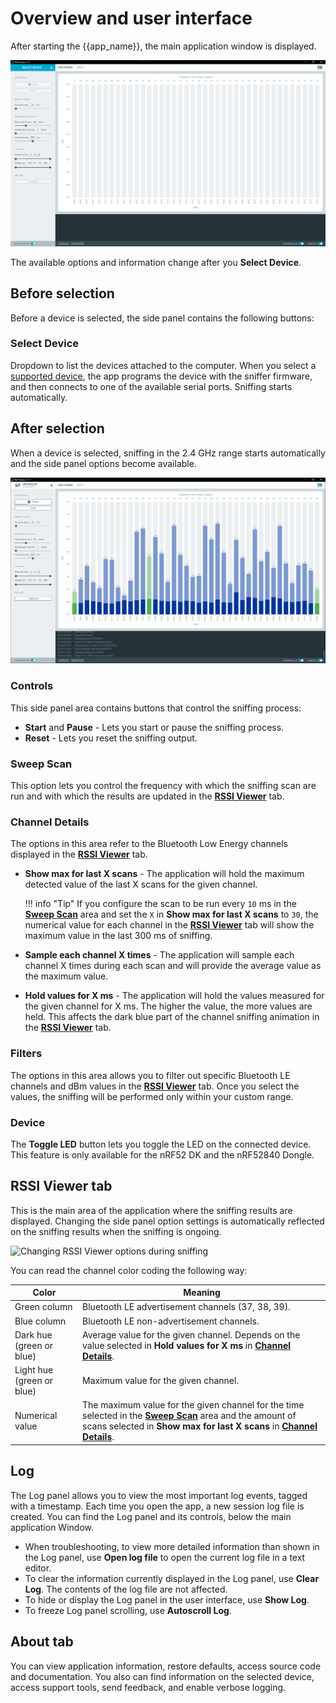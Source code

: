 # Overview and user interface

After starting the {{app_name}}, the main application window is displayed.

![{{app_name}} window](./screenshots/rssi_overview.png "{{app_name}} window")

The available options and information change after you **Select Device**.

## Before selection

Before a device is selected, the side panel contains the following buttons:

### Select Device

Dropdown to list the devices attached to the computer. When you select a [supported device](index.md#supported-devices), the app programs the device with the sniffer firmware, and then connects to one of the available serial ports. Sniffing starts automatically.

## After selection

When a device is selected, sniffing in the 2.4 GHz range starts automatically and the side panel options become available.

![{{app_name}} window after selecting a device](./screenshots/rssi_viewer_working.gif "{{app_name}} window after selecting a device")

### Controls

This side panel area contains buttons that control the sniffing process:

- **Start** and **Pause** - Lets you start or pause the sniffing process.
- **Reset** - Lets you reset the sniffing output.

### Sweep Scan

This option lets you control the frequency with which the sniffing scan are run and with which the results are updated in the [**RSSI Viewer**](#rssi-viewer-tab) tab.

### Channel Details

The options in this area refer to the Bluetooth Low Energy channels displayed in the [**RSSI Viewer**](#rssi-viewer-tab) tab.

- **Show max for last X scans** - The application will hold the maximum detected value of the last X scans for the given channel.

    !!! info "Tip"
          If you configure the scan to be run every `10` ms in the [**Sweep Scan**](#sweep-scan) area and set the `X` in **Show max for last X scans** to `30`, the numerical value for each channel in the [**RSSI Viewer**](#rssi-viewer-tab) tab will show the maximum value in the last 300 ms of sniffing.

- **Sample each channel X times** - The application will sample each channel X times during each scan and will provide the average value as the maximum value.
- **Hold values for X ms** - The application will hold the values measured for the given channel for X ms. The higher the value, the more values are held. This affects the dark blue part of the channel sniffing animation in the [**RSSI Viewer**](#rssi-viewer-tab) tab.

### Filters

The options in this area allows you to filter out specific Bluetooth LE channels and dBm values in the [**RSSI Viewer**](#rssi-viewer-tab) tab.
Once you select the values, the sniffing will be performed only within your custom range.

### Device

The **Toggle LED** button lets you toggle the LED on the connected device. This feature is only available for the nRF52 DK and the nRF52840 Dongle.

## RSSI Viewer tab

This is the main area of the application where the sniffing results are displayed. Changing the side panel option settings is automatically reflected on the sniffing results when the sniffing is ongoing.

![Changing RSSI Viewer options during sniffing](./screenshots/rssi_viewer_showcase.gif "Changing RSSI Viewer options during sniffing")

You can read the channel color coding the following way:

| Color                                | Meaning                                                                           |
| ------------------------------------ | --------------------------------------------------------------------------------- |
| Green column                         | Bluetooth LE advertisement channels (37, 38, 39).                                 |
| Blue column                          | Bluetooth LE non-advertisement channels.                                          |
| Dark hue (green or blue)             | Average value for the given channel. Depends on the value selected in **Hold values for X ms** in [**Channel Details**](#channel-details).                                             |
| Light hue (green or blue)            | Maximum value for the given channel.                                              |
| Numerical value                      | The maximum value for the given channel for the time selected in the [**Sweep Scan**](#sweep-scan) area and the amount of scans selected in **Show max for last X scans** in [**Channel Details**](#channel-details). |

## Log

The Log panel allows you to view the most important log events, tagged with a timestamp. Each time you open the app, a new session log file is created. You can find the Log panel and its controls, below the main application Window.

- When troubleshooting, to view more detailed information than shown in the Log panel, use **Open log file** to open the current log file in a text editor.
- To clear the information currently displayed in the Log panel, use **Clear Log**. The contents of the log file are not affected.
- To hide or display the Log panel in the user interface, use **Show Log**.
- To freeze Log panel scrolling, use **Autoscroll Log**.

## About tab

You can view application information, restore defaults, access source code and documentation. You also can find information on the selected device, access support tools, send feedback, and enable verbose logging.
